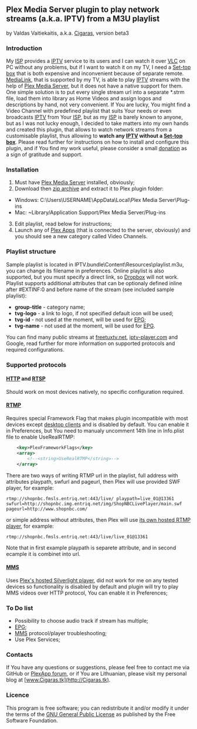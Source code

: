 ## Plex Media Server plugin to play network streams (a.k.a. IPTV) from a M3U playlist ##
by Valdas Vaitiekaitis, a.k.a. [Cigaras](http://forums.plexapp.com/index.php/user/107872-cigaras/), version beta3

### Introduction ###
My [ISP] provides a [IPTV] service to its users and I can watch it over [VLC] on PC without any problems, but if I want to watch it on my TV, I need a [Set-top box] that is both expensive and inconvenient because of separate remote. [MediaLink], that is supported by my TV, is able to play [IPTV] streams with the help of [Plex Media Server], but it does not have a native support for them. One simple solution is to put every single stream url into a separate \*.strm file, load them into library as Home Videos and assign logos and descriptions by hand, not very convenient. If You are lucky, You might find a Video Channel with predefined playlist that suits Your needs or even broadcasts [IPTV] from Your [ISP], but as my [ISP] is barely known to anyone, but as I was not lucky enough, I decided to take matters into my own hands and created this plugin, that allows to watch network streams from a customisable playlist, thus allowing to **watch any [IPTV] without a [Set-top box]**. Please read further for instructions on how to install and configure this plugin, and if You find my work useful, please consider a small [donation](https://www.paypal.com/cgi-bin/webscr?cmd=_donations&business=Cigaras%40gmail%2ecom&lc=LT&currency_code=EUR&bn=PP%2dDonationsBF%3abtn_donate_LG%2egif%3aNonHosted) as a sign of gratitude and support.

### Installation ###

1. Must have [Plex Media Server] installed, obviously;
2. Download then [zip archive](https://github.com/afedchin/xbmc-addon-iptvsimple/archive/master.zip) and extract it to Plex plugin folder:
  * Windows: C:\Users\USERNAME\AppData\Local\Plex Media Server\Plug-ins
  * Mac: ~Library/Application Support/Plex Media Server/Plug-ins
3. Edit playlist, read below for instructions;
5. Launch any of [Plex Apps](http://www.plexapp.com/getplex/) (that is connected to the server, obviously) and you should see a new category called Video Channels.

### Playlist structure ###
Sample playlist is located in IPTV.bundle\Content\Resources\playlist.m3u, you can change its filename in preferences. Online playlist is also supported, but you must specify a direct link, so [Dropbox](http://dropbox.com) will not work.
Playlist supports additional attributes that can be optionaly defined inline after #EXTINF:0 and before name of the stream (see included sample playlist):
* **group-title** - category name;
* **tvg-logo** - a link to logo, if not specified default icon will be used;
* **tvg-id** - not used at the moment, will be used for [EPG];
* **tvg-name** - not used at the moment, will be used for [EPG].

You can find many public streams at [freetuxtv.net](http://database.freetuxtv.net/), [iptv-player.com](http://iptv-player.com/?id=database) and Google, read further for more information on supported protocols and required configurations.

### Supported protocols ###

#### [HTTP] and [RTSP] ####
Should work on most devices natively, no specific configuration required.

#### [RTMP] ####
Requires special Framework Flag that makes plugin incompatible with most devices except [desktop clients](http://www.plexapp.com/desktop/) and is disabled by default. You can enable it in Preferences, but You need to manualy uncomment 14th line in Info.plist file to enable UseRealRTMP:
```xml
    <key>PlexFrameworkFlags</key>
    <array>
        <!--<string>UseRealRTMP</string>-->
    </array>
```
There are two ways of writing RTMP url in the playlist, full address with attributes playpath, swfurl and pageurl, then Plex will use provided SWF player, for example:
```
rtmp://shopnbc.fmsls.entriq.net:443/live/ playpath=live_01@13361 swfurl=http://shopnbc.img.entriq.net/img/ShopNBCLivePlayer/main.swf pageurl=http://www.shopnbc.com/
```
or simple address without attributes, then Plex will use [its own hosted RTMP player](http://www.plexapp.com/player/player.php), for example:
```
rtmp://shopnbc.fmsls.entriq.net:443/live/live_01@13361
```
Note that in first example playpath is separete attribute, and in second ecample it is combinet into url.

#### [MMS] ####
Uses [Plex's hosted Silverlight player](http://www.plexapp.com/player/silverlight.php), did not work for me on any tested devices so functionality is disabled by default and plugin will try to play MMS videos over HTTP protocol, You can enable it in Preferences;

### To Do list ###
* Possibility to choose audio track if stream has multiple;
* [EPG];
* [MMS] protocol/player troubleshooting;
* Use Plex Services;

### Contacts ###
If You have any questions or suggestions, please feel free to contact me via GitHub or [PlexApp forum](http://forums.plexapp.com/index.php/topic/83083-iptvbundle-plugin-that-plays-iptv-streams-from-a-m3u-playlist/), or if You are Lithuanian, please visit my personal blog at [www.Cigaras.tk](http://Cigaras.tk).

### Licence ###
This program is free software; you can redistribute it and/or modify it under the terms of the [GNU General Public License](http://www.gnu.org/copyleft/gpl.html) as published by the Free Software Foundation.

  [Plex Media Server]: http://www.plexapp.com/getplex/
  [MediaLink]: http://www.plexapp.com/medialink/files/index.html
  [Set-top box]: http://en.wikipedia.org/wiki/Set-top_box
  [IPTV]: http://en.wikipedia.org/wiki/IPTV
  [VLC]: http://www.videolan.org/vlc/index.html
  [ISP]: http://en.wikipedia.org/wiki/Internet_service_provider
  [HTTP]: http://en.wikipedia.org/wiki/HTTP_Live_Streaming
  [RTSP]: http://en.wikipedia.org/wiki/Real_Time_Streaming_Protocol
  [RTMP]: http://en.wikipedia.org/wiki/Real_Time_Messaging_Protocol
  [MMS]: http://en.wikipedia.org/wiki/Microsoft_Media_Server
  [EPG]: http://en.wikipedia.org/wiki/Electronic_program_guide
